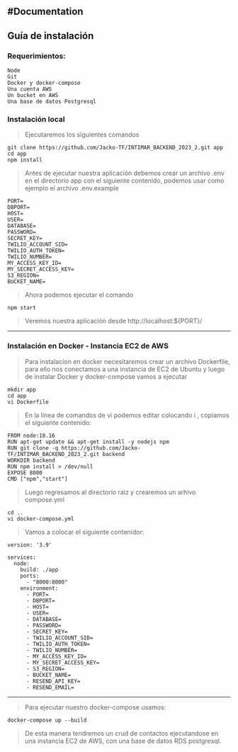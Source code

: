 #Documentation
---
## Guía de instalación

### Requerimientos:

    Node
    Git
    Docker y docker-compose
    Una cuenta AWS
    Un bucket en AWS
    Una base de datos Postgresql
    
### Instalación local
    
>Ejecutaremos los siguientes comandos

    git clone https://github.com/Jacko-TF/INTIMAR_BACKEND_2023_2.git app
    cd app 
    npm install

>Antes de ejecutar nuestra aplicación debemos crear un archivo .env en el directorio app con el siguiente contenido, podemos usar como ejemplo el archivo .env.example

    PORT=
    DBPORT=
    HOST=
    USER=
    DATABASE=
    PASSWORD=
    SECRET_KEY=
    TWILIO_ACCOUNT_SID=
    TWILIO_AUTH_TOKEN=
    TWILIO_NUMBER=
    MY_ACCESS_KEY_ID=
    MY_SECRET_ACCESS_KEY=
    S3_REGION=
    BUCKET_NAME=

>Ahora podemos ejecutar el comando

    npm start

>Veremos nuestra aplicación desde http://localhost:${PORT}/

---
### Instalación en Docker - Instancia EC2 de AWS
>Para instalacion en docker necesitaremos crear un archivo Dockerfile, para ello nos conectamos a una instancia de EC2 de Ubuntu y luego de instalar Docker y docker-compose vamos a ejecutar

    mkdir app
    cd app
    vi Dockerfile
    
>En la línea de comandos de vi podemos editar colocando i , copiamos el siguiente contenido:

    FROM node:18.16
    RUN apt-get update && apt-get install -y nodejs npm
    RUN git clone -q https://github.com/Jacko-TF/INTIMAR_BACKEND_2023_2.git backend
    WORKDIR backend
    RUN npm install > /dev/null
    EXPOSE 8000
    CMD ["npm","start"]

> Luego regresamos al directorio raiz y crearemos un arhivo compose.yml

    cd ..
    vi docker-compose.yml
    
> Vamos a colocar el siguiente contenidor:

    version: '3.9'

    services:
      node:
        build: ./app
        ports:
          - "8000:8000"
        environment:
          - PORT=
          - DBPORT=
          - HOST=
          - USER=
          - DATABASE=
          - PASSWORD=
          - SECRET_KEY=
          - TWILIO_ACCOUNT_SID=
          - TWILIO_AUTH_TOKEN=
          - TWILIO_NUMBER=
          - MY_ACCESS_KEY_ID=
          - MY_SECRET_ACCESS_KEY=
          - S3_REGION=
          - BUCKET_NAME=
          - RESEND_API_KEY=
          - RESEND_EMAIL=
--- 
> Para ejecutar nuestro docker-compose usamos:

    docker-compose up --build
    
>De esta manera tendremos un crud de contactos ejecutandose en una instancia EC2 de AWS, con una base de datos RDS postgresql.
